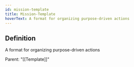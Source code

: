 ```yaml
---
id: mission-template
title: Mission-Template
hoverText: A format for organizing purpose-driven actions
---
```

## Definition
A format for organizing purpose-driven actions

Parent: "[[Template]]"